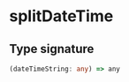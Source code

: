 # splitDateTime

## Type signature

<!-- prettier-ignore-start -->
```typescript
(dateTimeString: any) => any
```
<!-- prettier-ignore-end -->
